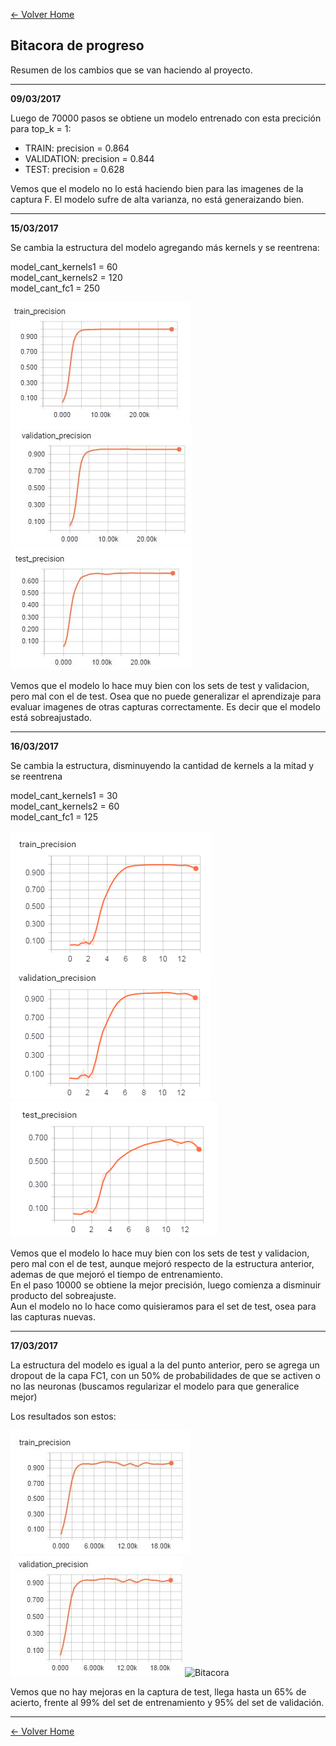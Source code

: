 
[<- Volver Home](../README.md)  

## Bitacora de progreso
Resumen de los cambios que se van haciendo al proyecto.

***  

**09/03/2017**

Luego de 70000 pasos se obtiene un modelo entrenado con esta precición para top_k = 1:

- TRAIN:  precision = 0.864
- VALIDATION:  precision = 0.844
- TEST:  precision = 0.628  

Vemos que el modelo no lo está haciendo bien para las imagenes de la captura F. El modelo sufre de alta varianza, no está generaizando bien. 


*** 

**15/03/2017**

Se cambia la estructura del modelo agregando más kernels y se reentrena:

model_cant_kernels1 = 60  
model_cant_kernels2 = 120  
model_cant_fc1 = 250  

![Bitacora](./img/bitacora1b.JPG "Bitacora")
![Bitacora](./img/bitacora1c.JPG "Bitacora")
![Bitacora](./img/bicatora1a.JPG "Bitacora")


Vemos que el modelo lo hace muy bien con los sets de test y validacion, pero mal con el de test. Osea que no puede generalizar el aprendizaje para evaluar imagenes de otras capturas correctamente. Es decir que el modelo está sobreajustado. 

***

**16/03/2017**

Se cambia la estructura, disminuyendo la cantidad de kernels a la mitad y se reentrena

model_cant_kernels1 = 30  
model_cant_kernels2 = 60  
model_cant_fc1 = 125  

![Bitacora](./img/bitacora2b.PNG "Bitacora")
![Bitacora](./img/bitacora2c.PNG "Bitacora")
![Bitacora](./img/bicatora2a.PNG "Bitacora")  

Vemos que el modelo lo hace muy bien con los sets de test y validacion, pero mal con el de test, aunque mejoró respecto de la estructura anterior, ademas de que mejoró el tiempo de entrenamiento.  
En el paso 10000 se obtiene la mejor precisión, luego comienza a disminuir producto del sobreajuste.  
Aun el modelo no lo hace como quisieramos para el set de test, osea para las capturas nuevas.  


*** 

**17/03/2017**

La estructura del modelo es igual a la del punto anterior, pero se agrega un dropout de la capa FC1, con un 50% de probabilidades de que se activen o no las neuronas (buscamos regularizar el modelo para que generalice mejor)

Los resultados son estos:

![Bitacora](./img/bitacora3b.JPG "Bitacora")
![Bitacora](./img/bitacora3c.JPG "Bitacora")
![Bitacora](./img/bicatora3a.JPG "Bitacora")  

Vemos que no hay mejoras en la captura de test, llega hasta un 65% de acierto, frente al 99% del set de entrenamiento y 95% del set de validación.



***
[<- Volver Home](../README.md)  
